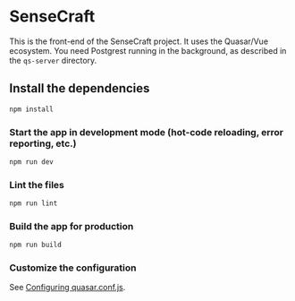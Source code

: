 # SenseCraft

This is the front-end of the SenseCraft project. It uses the Quasar/Vue ecosystem. You need Postgrest running in the background, as described in the `qs-server` directory.

## Install the dependencies

```bash
npm install
```

### Start the app in development mode (hot-code reloading, error reporting, etc.)

```bash
npm run dev
```

### Lint the files

```bash
npm run lint
```

### Build the app for production

```bash
npm run build
```

### Customize the configuration

See [Configuring quasar.conf.js](https://v1.quasar.dev/quasar-cli/quasar-conf-js).

